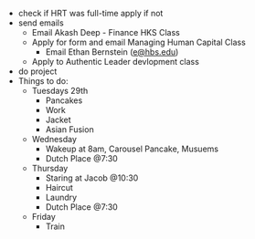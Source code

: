 - check if HRT was full-time apply if not
- send emails
    - Email Akash Deep - Finance HKS Class
    - Apply for form and email Managing Human Capital Class
        - Email Ethan Bernstein ([e@hbs.edu](mailto:e@hbs.edu))
    - Apply to Authentic Leader devlopment class
- do project
- Things to do:
    - Tuesdays 29th
        - Pancakes
        - Work
        - Jacket
        - Asian Fusion
    - Wednesday
        - Wakeup at 8am, Carousel Pancake, Musuems
        - Dutch Place @7:30
    - Thursday
        - Staring at Jacob @10:30
        - Haircut
        - Laundry
        - Dutch Place @7:30
    - Friday
        - Train
